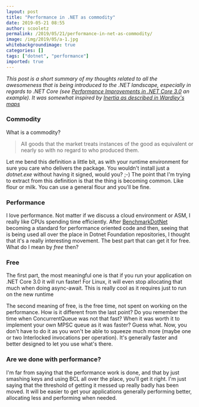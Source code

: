 ```yaml
---
layout: post
title: "Performance in .NET as commodity"
date: 2019-05-21 08:55
author: scooletz
permalink: /2019/05/21/performance-in-net-as-commodity/
image: /img/2019/05/a-1.jpg
whitebackgroundimage: true
categories: []
tags: ["dotnet", "performance"]
imported: true
---
```


*This post is a short summary of my thoughts related to all the awesomeness that is being introduced to the .NET landscape, especially in regards to .NET Core (see [Performance Improvements in .NET Core 3.0](https://devblogs.microsoft.com/dotnet/performance-improvements-in-net-core-3-0/) an example). It was somewhat inspired by [Inertia as described in Wardley's maps](https://blog.gardeviance.org/)*

### Commodity

What is a commodity?

> All goods that the market treats instances of the good as equivalent or nearly so with no regard to who produced them.

Let me bend this definition a little bit, as with your runtime environment for sure you care who delivers the package. You wouldn't install just a *dotnet.exe* without having it signed, would you? ;-) The point that I'm trying to extract from this definition is that the thing is becoming common. Like flour or milk. You can use a general flour and you'll be fine.

### Performance

I love performance. Not matter if we discuss a cloud environment or ASM, I really like CPUs spending time efficiently. After [BenchmarkDotNet](https://benchmarkdotnet.org) becoming a standard for performance oriented code and then, seeing that is being used all over the place in Dotnet Foundation repositories, I thought that it's a really interesting movement. The best part that can get it for free. What do I mean by *free* then?

### Free

The first part, the most meaningful one is that if you run your application on .NET Core 3.0 it will run faster! For Linux, it will even stop allocating that much when doing async-await. This is really cool as it requires just to run on the new runtime

The second meaning of free, is the free time, not spent on working on the performance. How is it different from the last point? Do you remember the time when ConcurrentQueue was not that fast? When it was worth it to implement your own MPSC queue as it was faster? Guess what. Now, you don't have to do it as you won't be able to squeeze much more (maybe one or two Interlocked invocations per operation). It's generally faster and better designed to let you use what's there.

### Are we done with performance?

I'm far from saying that the performance work is done, and that by just smashing keys and using BCL all over the place, you'll get it right. I'm just saying that the threshold of getting it messed up really badly has been moved. It will be easier to get your applications generally performing better, allocating less and performing when needed.
